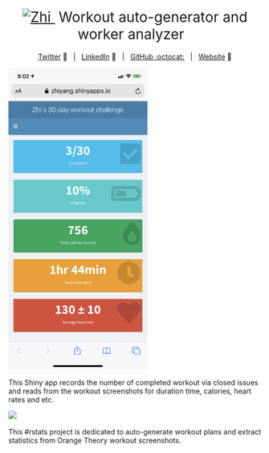 <h1 style="font-weight:normal" align="center">
  <a href="https://zhiyang.netlify.com/">
    <img src=https://zhiyang.netlify.com/img/zhi.png alt="Zhi" width=27>
  </a>
  &nbsp;Workout auto-generator and worker analyzer &nbsp;
</h1>

<div align="center">

[Twitter][Twitter] :speech_balloon:&nbsp;&nbsp;&nbsp;|&nbsp;&nbsp;&nbsp;[LinkedIn][LinkedIn] :necktie:&nbsp;&nbsp;&nbsp;|&nbsp;&nbsp;&nbsp;[GitHub :octocat:][GitHub]&nbsp;&nbsp;&nbsp;|&nbsp;&nbsp;&nbsp;[Website][Website] :link:

</div>

<img src="www/appscreensho.PNG" height="600" class="center">

This Shiny app records the number of completed workout via closed issues and reads from the workout screenshots for duration time, calories, heart rates and etc. 

<img src="https://user-images.githubusercontent.com/7269113/82625217-739a1200-9b99-11ea-9663-fef93d848fdc.png" height="600" class="center">


<!--
Quick Link 
-->

[Twitter]:https://twitter.com/zhiiiyang
[LinkedIn]:https://www.linkedin.com/in/zhiiiyang/
[GitHub]:https://github.com/zhiiiyang
[Website]:https://zhiyang.netlify.com/

This #rstats project is dedicated to auto-generate workout plans and extract statistics from Orange Theory workout screenshots.  
